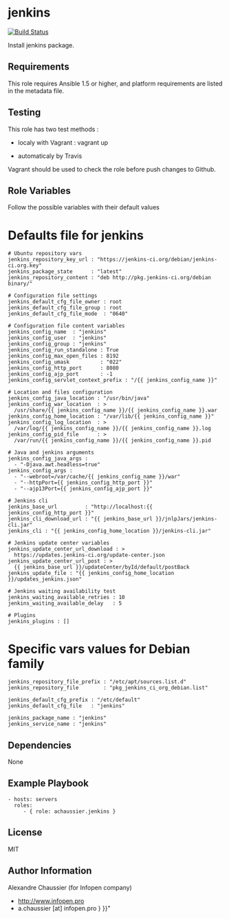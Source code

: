jenkins
=======

[![Build Status](https://travis-ci.org/infOpen/ansible-role-jenkins.svg?branch=master)](https://travis-ci.org/infOpen/ansible-role-jenkins)

Install jenkins package.

Requirements
------------

This role requires Ansible 1.5 or higher, and platform requirements are listed
in the metadata file.

Testing
-------

This role has two test methods :

- localy with Vagrant :
    vagrant up

- automaticaly by Travis

Vagrant should be used to check the role before push changes to Github.

Role Variables
--------------

Follow the possible variables with their default values

# Defaults file for jenkins

    # Ubuntu repository vars
    jenkins_repository_key_url : "https://jenkins-ci.org/debian/jenkins-ci.org.key"
    jenkins_package_state      : "latest"
    jenkins_repository_content : "deb http://pkg.jenkins-ci.org/debian binary/"

    # Configuration file settings
    jenkins_default_cfg_file_owner : root
    jenkins_default_cfg_file_group : root
    jenkins_default_cfg_file_mode  : "0640"

    # Configuration file content variables
    jenkins_config_name  : "jenkins"
    jenkins_config_user  : "jenkins"
    jenkins_config_group : "jenkins"
    jenkins_config_run_standalone : True
    jenkins_config_max_open_files : 8192
    jenkins_config_umask          : "022"
    jenkins_config_http_port      : 8080
    jenkins_config_ajp_port       : -1
    jenkins_config_servlet_context_prefix : "/{{ jenkins_config_name }}"

    # Location and files configuration
    jenkins_config_java_location : "/usr/bin/java"
    jenkins_config_war_location  : >
      /usr/share/{{ jenkins_config_name }}/{{ jenkins_config_name }}.war
    jenkins_config_home_location : "/var/lib/{{ jenkins_config_name }}"
    jenkins_config_log_location  : >
      /var/log/{{ jenkins_config_name }}/{{ jenkins_config_name }}.log
    jenkins_config_pid_file      : >
      /var/run/{{ jenkins_config_name }}/{{ jenkins_config_name }}.pid

    # Java and jenkins arguments
    jenkins_config_java_args :
      - "-Djava.awt.headless=true"
    jenkins_config_args :
      - "--webroot=/var/cache/{{ jenkins_config_name }}/war"
      - "--httpPort={{ jenkins_config_http_port }}"
      - "--ajp13Port={{ jenkins_config_ajp_port }}"

    # Jenkins cli
    jenkins_base_url         : "http://localhost:{{ jenkins_config_http_port }}"
    jenkins_cli_download_url : "{{ jenkins_base_url }}/jnlpJars/jenkins-cli.jar"
    jenkins_cli : "{{ jenkins_config_home_location }}/jenkins-cli.jar"

    # Jenkins update center variables
    jenkins_update_center_url_download : >
      https://updates.jenkins-ci.org/update-center.json
    jenkins_update_center_url_post : >
      {{ jenkins_base_url }}/updateCenter/byId/default/postBack
    jenkins_update_file : "{{ jenkins_config_home_location }}/updates_jenkins.json"

    # Jenkins waiting availability test
    jenkins_waiting_available_retries : 10
    jenkins_waiting_available_delay   : 5

    # Plugins
    jenkins_plugins : []

# Specific vars values for Debian family

    jenkins_repository_file_prefix : "/etc/apt/sources.list.d"
    jenkins_repository_file        : "pkg_jenkins_ci_org_debian.list"

    jenkins_default_cfg_prefix : "/etc/default"
    jenkins_default_cfg_file   : "jenkins"

    jenkins_package_name : "jenkins"
    jenkins_service_name : "jenkins"

Dependencies
------------

None

Example Playbook
----------------

    - hosts: servers
      roles:
         - { role: achaussier.jenkins }

License
-------

MIT

Author Information
------------------

Alexandre Chaussier (for Infopen company)
- http://www.infopen.pro
- a.chaussier [at] infopen.pro } }}"

